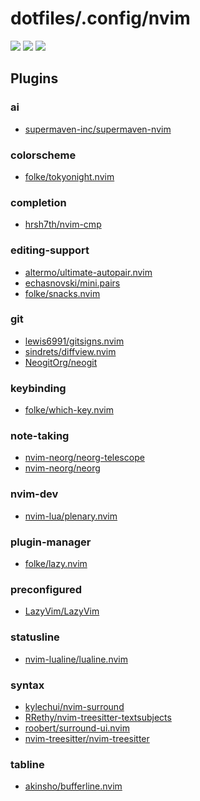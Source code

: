 # dotfiles/.config/nvim

<a href="https://dotfyle.com/EviLuci/dotfiles-config-nvim"><img src="https://dotfyle.com/EviLuci/dotfiles-config-nvim/badges/plugins?style=flat" /></a>
<a href="https://dotfyle.com/EviLuci/dotfiles-config-nvim"><img src="https://dotfyle.com/EviLuci/dotfiles-config-nvim/badges/leaderkey?style=flat" /></a>
<a href="https://dotfyle.com/EviLuci/dotfiles-config-nvim"><img src="https://dotfyle.com/EviLuci/dotfiles-config-nvim/badges/plugin-manager?style=flat" /></a>


## Plugins

### ai

- [supermaven-inc/supermaven-nvim](https://dotfyle.com/plugins/supermaven-inc/supermaven-nvim)

### colorscheme

- [folke/tokyonight.nvim](https://dotfyle.com/plugins/folke/tokyonight.nvim)

### completion

- [hrsh7th/nvim-cmp](https://dotfyle.com/plugins/hrsh7th/nvim-cmp)

### editing-support

- [altermo/ultimate-autopair.nvim](https://dotfyle.com/plugins/altermo/ultimate-autopair.nvim)
- [echasnovski/mini.pairs](https://dotfyle.com/plugins/echasnovski/mini.pairs)
- [folke/snacks.nvim](https://dotfyle.com/plugins/folke/snacks.nvim)

### git

- [lewis6991/gitsigns.nvim](https://dotfyle.com/plugins/lewis6991/gitsigns.nvim)
- [sindrets/diffview.nvim](https://dotfyle.com/plugins/sindrets/diffview.nvim)
- [NeogitOrg/neogit](https://dotfyle.com/plugins/NeogitOrg/neogit)

### keybinding

- [folke/which-key.nvim](https://dotfyle.com/plugins/folke/which-key.nvim)

### note-taking

- [nvim-neorg/neorg-telescope](https://dotfyle.com/plugins/nvim-neorg/neorg-telescope)
- [nvim-neorg/neorg](https://dotfyle.com/plugins/nvim-neorg/neorg)

### nvim-dev

- [nvim-lua/plenary.nvim](https://dotfyle.com/plugins/nvim-lua/plenary.nvim)

### plugin-manager

- [folke/lazy.nvim](https://dotfyle.com/plugins/folke/lazy.nvim)

### preconfigured

- [LazyVim/LazyVim](https://dotfyle.com/plugins/LazyVim/LazyVim)

### statusline

- [nvim-lualine/lualine.nvim](https://dotfyle.com/plugins/nvim-lualine/lualine.nvim)

### syntax

- [kylechui/nvim-surround](https://dotfyle.com/plugins/kylechui/nvim-surround)
- [RRethy/nvim-treesitter-textsubjects](https://dotfyle.com/plugins/RRethy/nvim-treesitter-textsubjects)
- [roobert/surround-ui.nvim](https://dotfyle.com/plugins/roobert/surround-ui.nvim)
- [nvim-treesitter/nvim-treesitter](https://dotfyle.com/plugins/nvim-treesitter/nvim-treesitter)

### tabline

- [akinsho/bufferline.nvim](https://dotfyle.com/plugins/akinsho/bufferline.nvim)

